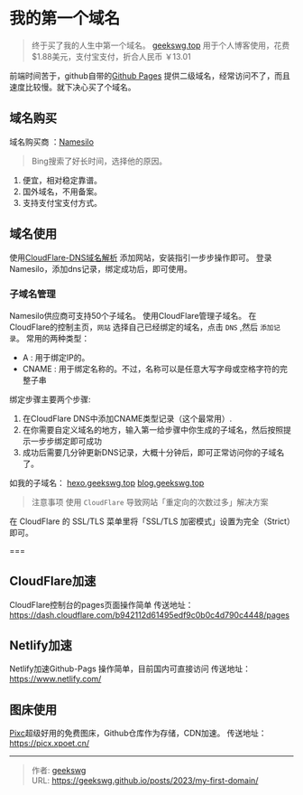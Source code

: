 # 我的第一个域名

> 终于买了我的人生中第一个域名。 [geekswg.top](https://geekswg.top/)
> 用于个人博客使用，花费 $1.88美元，支付宝支付，折合人民币 ￥13.01
<!--more-->

前端时间苦于，github自带的[Github Pages](https://geekswg.github.io/) 提供二级域名，经常访问不了，而且速度比较慢。就下决心买了个域名。

## 域名购买

域名购买商 ：[Namesilo](https://www.namesilo.com/)
> Bing搜索了好长时间，选择他的原因。

1. 便宜，相对稳定靠谱。
2. 国外域名，不用备案。
3. 支持支付宝支付方式。

## 域名使用

使用[CloudFlare-DNS域名解析](https://dash.cloudflare.com/b942112d61495edf9c0b0c4d790c4448/add-site)
添加网站，安装指引一步步操作即可。
登录 Namesilo，添加dns记录，绑定成功后，即可使用。

### 子域名管理

Namesilo供应商可支持50个子域名。
使用CloudFlare管理子域名。
在CloudFlare的控制主页，`网站` 选择自己已经绑定的域名，点击 `DNS` ,然后 `添加记录`。
常用的两种类型：

* A     : 用于绑定IP的。
* CNAME : 用于绑定名称的。不过，名称可以是任意大写字母或空格字符的完整子串

绑定步骤主要两个步骤:

1. 在CloudFlare DNS中添加CNAME类型记录（这个最常用）.
2. 在你需要自定义域名的地方，输入第一给步骤中你生成的子域名，然后按照提示一步步绑定即可成功
3. 成功后需要几分钟更新DNS记录，大概十分钟后，即可正常访问你的子域名了。

如我的子域名：
[hexo.geekswg.top](https://hexo.geekswg.top/)
[blog.geekswg.top](https://blog.geekswg.top/)

> 注意事项
使用 `CloudFlare` 导致网站「重定向的次数过多」解决方案

在 CloudFlare 的 SSL/TLS 菜单里将「SSL/TLS 加密模式」设置为完全（Strict）即可。

===

## CloudFlare加速

CloudFlare控制台的pages页面操作简单
传送地址： https://dash.cloudflare.com/b942112d61495edf9c0b0c4d790c4448/pages

## Netlify加速

Netlify加速Github-Pags 操作简单，目前国内可直接访问
传送地址： https://www.netlify.com/

## 图床使用

[Pixc](https://picx.xpoet.cn/)超级好用的免费图床，Github仓库作为存储，CDN加速。
传送地址： https://picx.xpoet.cn/

---

> 作者: [geekswg](https://geekswg.github.io)  
> URL: https://geekswg.github.io/posts/2023/my-first-domain/  

